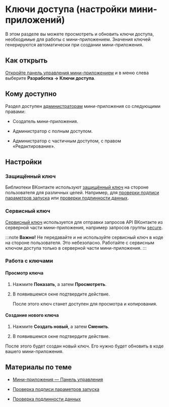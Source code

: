
<!-- ---
title: 'Мини-приложения | Панель управления | Разработка | Ключи доступа'
is_hidden: false
is_search_available: true
menu: 'main_menu'
visible_to_search_robots: true
meta_description: 
redirect_to: 
lang: ru
--- -->

# Ключи доступа (настройки мини-приложений)

В этом разделе вы можете просмотреть и обновить ключи доступа, необходимые для работы с мини-приложением. Значения ключей генерируются автоматически при создании мини-приложения.

## Как открыть

[Откройте панель управления мини-приложением](../overview.md) и в меню слева выберите **Разработка&nbsp;&rarr; Ключи доступа**.

<!--
## Как выглядит

/exclusions/_images/mini-apps/settings/development/keys-page.png 
![alt=Пример раздела «Разработка | Ключи доступа»;title=Пример раздела «Разработка | Ключи доступа»](56ea993165b3c2bc5d1505c493aaa314ae9238763899859cfa5af3de "-1936789355570723841")

-->

## Кому доступно

Раздел доступен [администраторам](mini-apps/settings/managers) мини-приложения со следующими правами:

* Создатель мини-приложения.

* Администратор с полным доступом.

* Администратор с частичным доступом, с правом «Редактирование».

## Настройки

### Защищённый ключ

Библиотеки ВКонтакте используют [защищённый ключ](api/access-token/getting-started) на стороне пользователя для различных целей. Например, для [проверки подписи параметров запуска](mini-apps/development/launch-params-sign) или [проверки подлинности данных](mini-apps/development/protect-with-signature).

### Сервисный ключ

[Сервисный ключ](api/access-token/getting-started) используется для отправки запросов API ВКонтакте из серверной части мини-приложения, например запросов группы [secure](method/secure).

:::note
**Важно!** Не передавайте и не используйте сервисный ключ в коде на стороне пользователя. Это небезопасно. Работайте с сервисным ключом доступа только в серверной части мини-приложения.
:::

### Работа с ключами

#### Просмотр ключа

1. Нажмите **Показать**, а затем **Просмотреть**.

1. В появившемся окне подтвердите действие. <!-- Если ваше устройство привязано к аккаунту ВКонтакте, выберите способ подтверждения: с помощью уведомления на ваше мобильное устройство либо с помощью SMS. --><!-- ![alt=Подтверждение действия;title=Подтверждение действия](0c4769a224b145049314fc64e8f1b59ac1ae534a7c32277849389c65 "-7310793629173894556") -->

    После этого ключ станет доступен для просмотра и копирования.

#### Создание нового ключа

1. Нажмите **Создать новый**, а затем **Сменить**.

1. В появившемся окне подтвердите действие. <!-- Если ваше устройство привязано к аккаунту ВКонтакте, выберите способ подтверждения: с помощью уведомления на ваше мобильное устройство либо с помощью SMS. --><!-- ![alt=Подтверждение действия;title=Подтверждение действия](0c4769a224b145049314fc64e8f1b59ac1ae534a7c32277849389c65 "-7310793629173894556") -->

После этого будет создан новый ключ. Его нужно будет обновить в коде вашего мини-приложения.

## Материалы по теме

* [Мини-приложения — Панель управления](../overview.md)

* [Проверка подписи параметров запуска](mini-apps/development/launch-params-sign)

* [Проверка подлинности данных](mini-apps/development/protect-with-signature)
